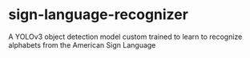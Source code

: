 # sign-language-recognizer
A YOLOv3 object detection model custom trained to learn to recognize alphabets from the American Sign Language
